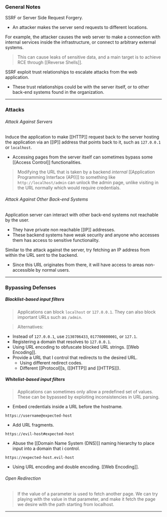 
### General Notes

SSRF or Server Side Request Forgery.
- An attacker makes the server send requests to different locations.

For example, the attacker causes the web server to make a connection with internal services inside the infrastructure, or connect to arbitrary external systems.

> This can cause leaks of sensitive data, and a main target is to achieve RCE through [[Reverse Shells]].

SSRF exploit trust relationships to escalate attacks from the web application.
- These trust relationships could be with the server itself, or to other back-end systems found in the organization.

---
### Attacks

###### Attack Against Servers

Induce the application to make [[HTTP]] request back to the server hosting the application via an [[IP]] address that points back to it, such as `127.0.0.1` or `localhost`.
- Accessing pages from the server itself can sometimes bypass some [[Access Control]] functionalities.

> Modifying the URL that is taken by a backend *internal* [[Application Programming Interface (API)]] to something like `http://localhost/admin` can unlock the admin page, unlike visiting in the URL normally which would require credentials.

###### Attack Against Other Back-end Systems

 Application server can interact with other back-end systems not reachable by the user.
- They have private non reachable [[IP]] addresses.
- These backend systems have weak security and anyone who accesses them has access to sensitive functionality.

Similar to the attack against the server, try fetching an IP address from within the URL sent to the backend.
- Since this URL originates from there, it will have access to areas non-accessible by normal users.

---

### Bypassing Defenses

##### Blacklist-based input filters

> Applications can block `localhost` or `127.0.0.1`.
> They can also block important URLs such as `/admin`.

> Alternatives: 
* Instead of `127.0.0.1`, use `2130706433`, `017700000001`, or `127.1`.
* Registering a domain that resolves to `127.0.0.1`.
* Using URL encoding to obfuscate blocked URL strings. [[Web Encoding]].
* Provide a URL that I control that redirects to the desired URL. 
	* Using different redirect codes.
	* Different [[Protocol]]s, ([[HTTP]] and [[HTTPS]]).

##### Whitelist-based input filters

> Applications can sometimes only allow a predefined set of values.
> These can be bypassed by exploiting inconsistencies in URL parsing.

* Embed credentials inside a URL before the hostname.
```
https://username@expected-host
```

* Add URL fragments.
```
https://evil-host#expected-host
```

* Abuse the [[Domain Name System (DNS)]] naming hierarchy to place input into a domain that i control.
```
https://expected-host.evil-host
```

* Using URL encoding and double encoding. [[Web Encoding]].

###### Open Redirection

> If the value of a parameter is used to fetch another page.
> We can try playing with the value in that parameter, and make it fetch the page we desire with the path starting from localhost.

---
